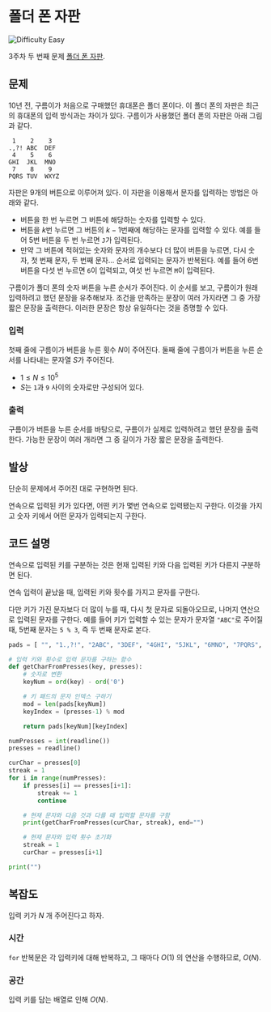 # 폴더 폰 자판

![Difficulty Easy](https://img.shields.io/badge/Difficulty-Easy-green)

3주차 두 번째 문제 [폴더 폰 자판][problem].

[problem]: https://edu.goorm.io/learn/lecture/33428/%EC%95%8C%EA%B3%A0%EB%A6%AC%EC%A6%98-%EB%A8%BC%EB%8D%B0%EC%9D%B4-%EC%B1%8C%EB%A6%B0%EC%A7%80-%EC%8B%9C%EC%A6%8C1/lesson/1672665/3%EC%A3%BC%EC%B0%A8-%EB%AC%B8%EC%A0%9C-2-%ED%8F%B4%EB%8D%94-%ED%8F%B0-%EC%9E%90%ED%8C%90



## 문제

10년 전, 구름이가 처음으로 구매했던 휴대폰은 폴더 폰이다.
이 폴더 폰의 자판은 최근의 휴대폰의 입력 방식과는 차이가 있다.
구름이가 사용했던 폴더 폰의 자판은 아래 그림과 같다.

```
 1    2    3
.,?! ABC  DEF
 4    5    6
GHI  JKL  MNO
 7    8    9
PQRS TUV  WXYZ
```

자판은 $9$개의 버튼으로 이루어져 있다.
이 자판을 이용해서 문자를 입력하는 방법은 아래와 같다.

- 버튼을 한 번 누르면 그 버튼에 해당하는 숫자를 입력할 수 있다.
- 버튼을 $k$번 누르면 그 버튼의 $k-1$번째에 해당하는 문자를 입력할 수 있다.
    예를 들어 5번 버튼을 두 번 누르면 `J`가 입력된다.
- 만약 그 버튼에 적혀있는 숫자와 문자의 개수보다 더 많이 버튼을 누르면, 다시 숫자, 첫 번째 문자, 두 번째 문자... 순서로 입력되는 문자가 반복된다.
    예를 들어 6번 버튼을 다섯 번 누르면 `6`이 입력되고, 여섯 번 누르면 `M`이 입력된다.

구름이가 폴더 폰의 숫자 버튼을 누른 순서가 주어진다.
이 순서를 보고, 구름이가 원래 입력하려고 했던 문장을 유추해보자.
조건을 만족하는 문장이 여러 가지라면 그 중 가장 짧은 문장을 출력한다.
이러한 문장은 항상 유일하다는 것을 증명할 수 있다.

### 입력

첫째 줄에 구름이가 버튼을 누른 횟수 $N$이 주어진다.
둘째 줄에 구름이가 버튼을 누른 순서를 나타내는 문자열 $S$가 주어진다.

- $1 \leq N \leq 10^5$
- $S$는 `1`과 `9` 사이의 숫자로만 구성되어 있다.

### 출력

구름이가 버튼을 누른 순서를 바탕으로, 구름이가 실제로 입력하려고 했던 문장을 출력한다.
가능한 문장이 여러 개라면 그 중 길이가 가장 짧은 문장을 출력한다.



## 발상

단순히 문제에서 주어진 대로 구현하면 된다.

연속으로 입력된 키가 있다면, 어떤 키가 몇번 연속으로 입력됐는지 구한다.
이것을 가지고 숫자 키에서 어떤 문자가 입력되는지 구한다.



## 코드 설명

연속으로 입력된 키를 구분하는 것은 현재 입력된 키와 다음 입력된 키가 다른지 구분하면 된다.

연속 입력이 끝났을 때, 입력된 키와 횟수를 가지고 문자를 구한다.

다만 키가 가진 문자보다 더 많이 누를 때, 다시 첫 문자로 되돌아오므로, 나머지 연산으로 입력된 문자를 구한다.
예를 들어 키가 입력할 수 있는 문자가 문자열 `"ABC"`로 주어질 때, 5번째 문자는 `5 % 3`, 즉 두 번째 문자로 본다.

```python
pads = [ "", "1.,?!", "2ABC", "3DEF", "4GHI", "5JKL", "6MNO", "7PQRS", "8TUV", "9WXYZ" ]

# 입력 키와 횟수로 입력 문자를 구하는 함수
def getCharFromPresses(key, presses):
    # 숫자로 변환
    keyNum = ord(key) - ord('0')

    # 키 패드의 문자 인덱스 구하기
    mod = len(pads[keyNum])
    keyIndex = (presses-1) % mod

    return pads[keyNum][keyIndex]

numPresses = int(readline())
presses = readline()

curChar = presses[0]
streak = 1
for i in range(numPresses):
    if presses[i] == presses[i+1]:
        streak += 1
        continue

    # 현재 문자와 다음 것과 다를 때 입력할 문자를 구함
    print(getCharFromPresses(curChar, streak), end="")

    # 현재 문자와 입력 횟수 초기화
    streak = 1
    curChar = presses[i+1]

print("")
```



## 복잡도

입력 키가 $N$ 개 주어진다고 하자.



### 시간

`for` 반복문은 각 입력키에 대해 반복하고, 그 때마다 $O(1)$ 의 연산을 수행하므로, $O(N)$.




### 공간

입력 키를 담는 배열로 인해 $O(N)$.

